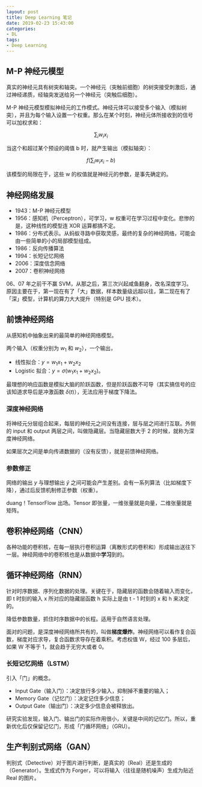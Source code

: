 ```yaml
---
layout: post
title: Deep Learning 笔记
date: 2019-02-23 15:43:00
categories: 
- DL
tags:
- Deep Learning
---
```


## M-P 神经元模型

真实的神经元具有树突和轴突。一个神经元（突触前细胞）的树突接受刺激后，通过神经递质，经轴突发送给另一个神经元（突触后细胞）。

M-P 神经元模型模拟神经元的工作模式。神经元体可以接受多个输入（模拟树突），并且为每个输入设置一个权重。那么在某个时刻，神经元体所接收到的信号可以加权求和：

$$\sum_iw_ix_i$$

当这个和超过某个预设的阈值 b 时，就产生输出（模拟轴突）：

$$f(\sum_iw_ix_i-b)$$

该模型的局限在于，这些 w 的权值就是神经元的参数，是事先确定的。

## 神经网络发展

* 1943：M-P 神经元模型
* 1956：感知机（Perceptron），可学习，w 权重可在学习过程中变化。悲惨的是，这种线性的模型连 XOR 运算都搞不定。
* 1986：分布式表示。从蚂蚁寻路中获取灵感，最终的复杂的神经网络，可能会由一些简单的小的局部模型组成。
* 1986：反向传播算法
* 1994：长短记忆网络
* 2006：深度信念网络
* 2007：卷积神经网络

06、07 年之前干不赢 SVM，从那之后，第三次兴起咸鱼翻身，改名深度学习。原因主要在于，第一现在有了「大」数据，样本数量级远超以往，第二现在有了「深」模型，计算机的算力大大提升（特别是 GPU 技术）。

## 前馈神经网络

从感知机中抽象出来的最简单的神经网络模型。

两个输入（权重分别为 $w_1$ 和 $w_2$），一个输出，

* 线性拟合：$y=w_1x_1+w_2x_2$
* Logistic 拟合：$y=\sigma(w_1x_1+w_2x_2)$。

最理想的响应函数是模拟大脑的阶跃函数，但是阶跃函数不可导（其实搞信号的应该知道求导后是冲激函数 $\delta(t)$），无法应用于梯度下降法。

### 深度神经网络

将神经元分层组合起来，每层的神经元之间没有连接，层与层之间进行互联。外侧的 input 和 output 两层之间，叫做隐藏层。当隐藏层数大于 2 的时候，就称为深度神经网络。

如果层次之间是单向传递数据的（没有反馈），就是前馈神经网络。

### 参数修正

网络的输出 $y$ 与理想输出 $\hat{y}$ 之间可能会产生差别。会有一系列算法（比如梯度下降），通过后反馈机制修正参数（权重）。

duang！TensorFlow 出场。Tensor 即张量，一维张量就是向量，二维张量就是矩阵。

## 卷积神经网络（CNN）

各种功能的卷积核，在每一层执行卷积运算（离散形式的卷积和）形成输出送往下一层。神经网络中的卷积核也是从数据中**学习**到的。

## 循环神经网络（RNN）

针对时序数据、序列化数据的处理。关键在于，隐藏层的函数会随着输入而变化，即 t 时刻的输入 x 所对应的隐藏层函数 h 实际上是由 t - 1 时刻的 x 和 h 来决定的。

降低参数数量，抓住时序数据中的长程。适用于自然语言处理。

面对的问题，是深度神经网络所共有的，叫做**梯度爆炸**。神经网络可以看作复合函数，梯度对应求导，复合函数求导存在着乘积。考虑权值 W，经过 100 多层后，如果 W 不等于 1，就会趋于无穷大或者 0。

### 长短记忆网络（LSTM）

引入「门」的概念。

* Input Gate（输入门）：决定放行多少输入，抑制掉不重要的输入；
* Memory Gate（记忆门）：决定记住多少信息；
* Output Gate（输出门）：决定多少信息会被释放出。

研究实验发现，输入门、输出门的实际作用很小，关键是中间的记忆门。所以，重新优化后仅保留记忆门，形成「门循环网络」（GRU）。

## 生产判别式网络（GAN）

判别式（Detective）对于图片进行判断，是真实的（Real）还是生成的（Generator）。生成式作为 Forger，可以将输入（往往是随机噪声）生成为贴近 Real 的图片。
